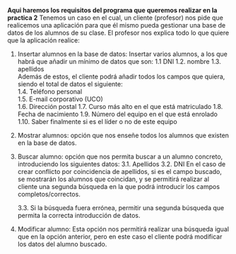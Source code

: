 **Aqui haremos los requisitos del programa que queremos realizar en la practica 2**
Tenemos un caso en el cual, un cliente (profesor) nos pide que realicemos una aplicación para que él mismo pueda gestionar una base de datos de los alumnos de su clase. El profesor nos explica todo lo que quiere que la aplicación realice:

1. Insertar alumnos en la base de datos: Insertar varios alumnos, a los que habrá que añadir un mínimo de datos que son:
   1.1 DNI
   1.2. nombre 
   1.3. apellidos  
  Además de estos, el cliente podrá añadir todos los campos que quiera, siendo el total de datos el siguiente:  
   1.4. Teléfono personal  
   1.5. E-mail corporativo (UCO)  
   1.6. Dirección postal
    1.7. Curso más alto en el que está matriculado
    1.8. Fecha de nacimiento
    1.9. Número del equipo en el que está enrolado
    1.10. Saber finalmente si es el líder o no de este equipo

2. Mostrar alumnos: opción que nos enseñe todos los alumnos que existen en la base de datos.

3. Buscar alumno: opción que nos permita buscar a un alumno concreto, introduciendo los siguientes datos:
  3.1. Apellidos
  3.2. DNI
  En el caso de crear conflicto por coincidencia de apellidos, si es el campo buscado, se mostrarán los alumnos que coincidan, y se permitirá realizar al cliente una segunda búsqueda en la que podrá introducir los campos completos/correctos.
  
   3.3. Si la búsqueda fuera errónea, permitir una segunda búsqueda que permita la correcta introducción de datos.

4. Modificar alumno: Esta opción nos permitirá realizar una búsqueda igual que en la opción anterior, pero en este caso el cliente podrá modificar los datos del alumno buscado. 
